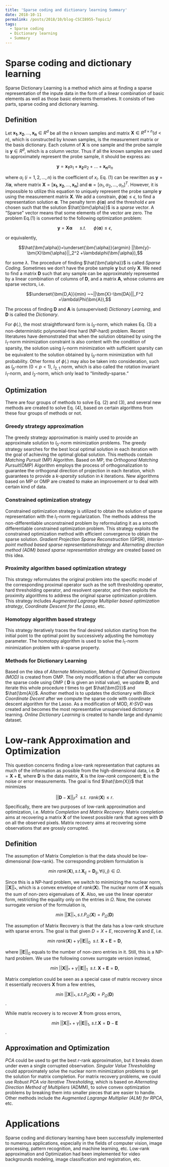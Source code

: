 ```yaml
---
title: 'Sparse coding and dictionary learning Summary'
date: 2018-10-11
permalink: /posts/2018/10/blog-CSCI8955-Topic1/
tags:
  - Sparse coding
  - Dictionary learning
  - Summary
---
```


Sparse coding and dictionary learning
=====================================

Sparse Dictionary Learning is a method which aims at finding a sparse
representation of the inpute data in the form of a linear combination of
basic elements as well as those basic elements themselves. It consists
of two parts, sparse coding and dictionary learning.

Definition
----------

Let $\bm{x_1},\bm{x_2},...,\bm{x_n} \in R^d$ be all the $n$ known
samples and matrix $\bm{X} \in R^{d\times n} (d<n)$, which is
constructed by known samples, is the measurement matrix or the basis
dictionary. Each column of $\bm{X}$ is one sample and the probe sample
is $\bm{y} \in R^d$, which is a column vector. Thus if all the known
samples are used to approximately represent the probe sample, it should
be express as:

$$\bm{y} = \bm{x_1}\alpha_1+\bm{x_2}\alpha_2+...+\bm{x_n}\alpha_n$$

where $\alpha_i ~(i=1,2,...,n)$ is the coefficient of $x_i$. Eq. (1) can
be rewritten as $\bm{y}=X\bm{\alpha}$, where matrix
$\bm{X}=[\bm{x_1},\bm{x_2},...,\bm{x_n}]$ and
$\bm{\alpha}=[\alpha_1,\alpha_2,...,\alpha_n]^T$. However, it is
impossible to utilize this equation to uniquely represent the probe
sample $\bm{y}$ using the measurement matrix $\bm{X}$. We add a
constrain, $\phi(\bm{\alpha})\leq \epsilon$, to find a representation
solution $\bm{\alpha}$. The penalty term $\phi(\bm{\alpha})$ and the
threshold $\epsilon$ are chosen such that the solution
$\hat{\bm{\alpha}}$ is a *sparse* vector. A “Sparse" vector means that
some elements of the vector are zero. The problem Eq.(1) is converted to
the following optimization problem:

$$\bm{y}=\bm{X}\bm{\alpha} ~~~~~~ s.t.~~~~~~  \phi(\bm{\alpha})\leq \epsilon,$$

or equivalently,

$$\hat{\bm{\alpha}}=\underset{\bm{\alpha}}{argmin} ||\bm{y}-\bm{X}\bm{\alpha}||_2^2 +\lambda\phi(\bm{\alpha}),$$

for some $\lambda$. The procedure of finding $\hat{\bm{\alpha}}$ is
called *Sparse Coding*. Sometimes we don’t have the probe sample
$\bm{y}$ but only $\bm{X}$. We need to find a matrix $\bm{D}$ such that
any sample can be approximately represented by a linear combination of
columns of $\bm{D}$, and a matrix $\bm{A}$, whose columns are sparse
vectors, i.e.

$$\underset{\bm{D,A}}{min} ~~||\bm{X}-\bm{DA}||_F^2 +\lambda\Phi(\bm{A}),$$

The process of finding $\bm{D}$ and $\bm{A}$ is (unsupervised)
*Dictionary Learning*, and $\bm{D}$ is called the *Dictionary*.

For $\phi(.)$, the most straightforward form is $l_0$-norm, which makes
Eq. (3) a non-deterministic polynomial-time hard (NP-hard) problem.
Recent literatures have demonstrated that when the solution obtained by
using the $l_1$-norm minimization constraint is also content with the
condition of sparsity, the solution using $l_1$-norm minimization with
sufficient sparsity can be equivalent to the solution obtained by
$l_0$-norm minimization with full probability. Other forms of $\phi(.)$
may also be taken into consideration, such as $l_p$-norm $(0<p<1)$,
$l_{2,1}$ norm, which is also called the rotation invariant $l_1$-norm,
and $l_2$-norm, which only lead to “limitedly-sparse.“

Optimization
------------

There are four groups of methods to solve Eq. (2) and (3), and several
new methods are created to solve Eq. (4), based on certain algorithms
from these four groups of methods or not.

### Greedy strategy approximation

The greedy strategy approximation is mainly used to provide an
approximate solution to $l_0$-norm minimization problems. The greedy
strategy searches for the best local optimal solution in each iteration
with the goal of achieving the optimal global solution. This methods
contain *Matching Pursuit* (MP) Algorithm. Based on MP, the *Orthogonal
Matching Pursuit*(OMP) Algorithm employs the process of
orthogonalization to guarantee the orthogonal direction of projection in
each iteration, which guarantees to provide a *k-sparsity* solution in
$k$ iterations. New algorithms based on MP or OMP are created to make an
improvement or to deal with certain kind of data.

### Constrained optimization strategy

Constrained optimization strategy is utilized to obtain the solution of
sparse representation with the $l_1$-norm regularization. The methods
address the non-differentiable unconstrained problem by reformulating it
as a smooth differentiable constrained optimization problem. This
strategy exploits the constrained optimization method with efficient
convergence to obtain the sparse solution. *Gradient Projection Sparse
Reconstruction* (GPSR), *Interior-point method based sparse
representationstrategy* and *Alternating direction method (ADM) based
sparse representation strategy* are created based on this idea.

### Proximity algorithm based optimization strategy

This strategy reformulates the original problem into the specific model
of the corresponding proximal operator such as the soft thresholding
operator, hard thresholding operator, and resolvent operator, and then
exploits the proximity algorithms to address the original sparse
optimization problem. This strategy includes *Augmented Lagrange
Multiplier based optimization strategy*, *Coordinate Descent for the
Lasso*, etc.

### Homotopy algorithm based strategy

This strategy iteratively traces the final desired solution starting
from the initial point to the optimal point by successively adjusting
the homotopy parameter. The homotopy algorithm is used to solve the
$l_1$-norm minimization problem with $k$-sparse property.

### Methods for Dictionary Learning

Based on the idea of *Alternate Minimization*, *Method of Optimal
Directions (MOD)* is created from OMP. The only modification is that
after we compute the sparse code using OMP ( $\bm{D}$ is given an
initial value), we update $\bm{D}$, and iterate this whole procedure $t$
times to get $\hat{\bm{D}}$ and $\hat{\bm{A}}$. Another method is to
updates the dictionary with *Block Coordinate Decent* after we compute
the sparse code with coordinate descent algorithm for the Lasso. As a
modification of MOD, *K-SVD* was created and becomes the most
representative unsupervised dictionary learning. *Online Dictionary
Learning* is created to handle large and dynamic dataset.

Low-rank Approximation and Optimization
=======================================

This question concerns finding a low-rank representation that captures
as much of the information as possible from the high-dimensional data,
i.e. $\bm{D}=\bm{X}+\bm{E}$, where $\bm{D}$ is the data matrix, $\bm{X}$
is the *low-rank* component; $\bm{E}$ is the noise or error
measurements. The goal is find $\hat{\bm{X}}$ that minimizes

$$||\bm{D}-\bm{X}||_F^2~~s.t. ~~ rank(\bm{X})\leq r.$$
 Specifically,
there are two purposes of low-rank approximation and optimization, i.e.
*Matrix Completion* and *Matrix Recovery*. Matrix completion aims at
recovering a matrix $\bm{X}$ of the lowest possible rank that agrees
with $\bm{D}$ on all the observed pixels. Matrix recovery aims at
recovering some observations that are grossly corrupted.

Definition
----------

The assumption of Matrix Completion is that the data should be
low-dimensional (low-rank). The corresponding problem formulation is

$$min ~rank(\bm{X}), s.t. \bm{X}_{ij} = \bm{D}_{ij}, \forall(i,j)\in \Omega.$$

Since this is a NP-hard problem, we switch to minimizing the nuclear
norm, $||\bm{X}||_*$, which is a convex envelope of $rank(\bm{X})$. The
nuclear norm of $\bm{X}$ equals the sum of non-zero eigenvalues of
$\bm{X}$. Also, we use the linear operator form, restricting the
equality only on the entries in $\Omega$. Now, the convex surrogate
version of the formulation is,

$$min ~||\bm{X}||_*, s.t. P_{\Omega}(\bm{X}) = P_{\Omega}(\bm{D})$$

The assumption of Matrix Recovery is that the data has a low-rank
structure with sparse errors. The goal is that given $D=X+E$, recovering
$\bm{X}$ and $E$, i.e.

$$min ~rank(\bm{X})+\gamma||\bm{E}||_0 ~~s.t.~ \bm{X}+\bm{E}=\bm{D},$$

where $||\bm{E}||_0$ equals to the number of non-zero entries in it.
Still, this is a NP-hard problem. We use the following convex surrogate
version instead,

$$min ~||\bm{X}||_*+\gamma||\bm{E}||_1 ~~s.t.~ \bm{X}+\bm{E}=\bm{D},$$

Matrix completion could be seen as a special case of matrix recovery
since it essentially recovers $\bm{X}$ from a few entries,

$$ min ~||\bm{X}||_*, s.t. P_{\Omega}(\bm{X}) = P_{\Omega}(\bm{D})$$.

While matrix recovery is to recover $\bm{X}$ from gross errors,

$$ min ~||\bm{X}||_*+\gamma||\bm{E}||_1, ~s.t. \bm{X}=\bm{D}-\bm{E}$$.

Approximation and Optimization
------------------------------

*PCA* could be used to get the best $r$-rank approximation, but it
breaks down under even a single corrupted observation. *Singular Value
Thresholding* could approximately solve the nuclear norm minimization
problems to get the solution for matrix completion. For matrix recovery
problems, we could use *Robust PCA via Iterative Thresholding*, which is
based on *Alternating Direction Method of Multipliers* (ADMM), to solve
convex optimization problems by breaking them into smaller pieces that
are easier to handle. Other methods include the *Augmented Lagrange
Multiplier (ALM) for RPCA*, etc.

Applications
============

Sparse coding and dictionary learning have been successfully implemented
to numerous applications, especially in the fields of computer vision,
image processing, pattern recognition, and machine learning, etc.
Low-rank approximation and Optimization had been implemented for video
backgrounds modeling, image classification and registration, etc.
